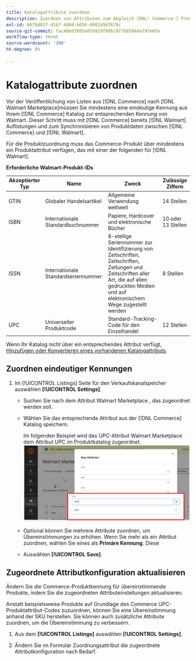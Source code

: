 ```yaml
---
title: Katalogattribute zuordnen
description: Zuordnen von Attributen zum Abgleich [DNL! Commerce-] Produkte in bestehende [!DNL Walmart Marketplace] Auflistungen und Synchronisieren von Daten zwischen [!DNL Channel Manager] und [!DNL Walmart].
exl-id: 6678d81f-d167-460d-b656-d082d56f670c
source-git-commit: fac4bbd3985e07b919f986c877b8584da797e6fe
workflow-type: tm+mt
source-wordcount: '308'
ht-degree: 0%

---
```


# Katalogattribute zuordnen

Vor der Veröffentlichung von Listen aus [!DNL Commerce] nach [!DNL Walmart Marketplace]müssen Sie mindestens eine eindeutige Kennung aus Ihrem [!DNL Commerce] Katalog zur entsprechenden Kennung von Walmart.
Dieser Schritt muss mit [!DNL Commerce] bereits [!DNL Walmart] Auflistungen und zum Synchronisieren von Produktdaten zwischen [!DNL Commerce] und [!DNL Walmart].

Für die Produktzuordnung muss das Commerce-Produkt über mindestens ein Produktattribut verfügen, das mit einer der folgenden für [!DNL Walmart].

**Erforderliche Walmart-Produkt-IDs**

| **Akzeptierter Typ** | **Name** | **Zweck** | **Zulässige Ziffern** |
|-------------------|--------------------------------------|--------------------------------------------------------------------------------------------------------------------------------------------------|-----------------------|
| GTIN | Globaler Handelsartikel | Allgemeine Verwendung weltweit | 14 Stellen |
| ISBN | Internationale Standardbuchnummer | Papiere, Hardcover und elektronische Bücher | 10 oder 13 Stellen |
| ISSN | Internationale Standardseriennummer | 8-stellige Seriennummer zur Identifizierung von Zeitschriften, Zeitschriften, Zeitungen und Zeitschriften aller Art, die auf allen gedruckten Medien und auf elektronischem Wege zugestellt werden | 8 Stellen |
| UPC | Universeller Produktcode | Standard-Tracking-Code für den Einzelhandel | 12 Stellen |

Wenn Ihr Katalog nicht über ein entsprechendes Attribut verfügt, [Hinzufügen oder Konvertieren eines vorhandenen Katalogattributs](https://docs.magento.com/user-guide/catalog/product-attributes.html).

## Zuordnen eindeutiger Kennungen

1. Im [!UICONTROL Listings] Seite für den Verkaufskanalspeicher auswählen **[!UICONTROL Settings]**.

   - Suchen Sie nach dem Attribut Walmart Marketplace , das zugeordnet werden soll.

   - Wählen Sie das entsprechende Attribut aus der [!DNL Commerce] Katalog speichern.

      Im folgenden Beispiel wird das UPC-Attribut Walmart Marketplace dem Attribut UPC im Produktkatalog zugeordnet.
   ![Zuordnungsattribute für Produktübereinstimmungskriterien](assets/products-map-attributes-for-match.png)
   - Optional können Sie mehrere Attribute zuordnen, um Übereinstimmungen zu erhöhen. Wenn Sie mehr als ein Attribut zuordnen, wählen Sie eines als **Primäre Kennung**. Diese

   - Auswählen **[!UICONTROL Save]**.


## Zugeordnete Attributkonfiguration aktualisieren

Ändern Sie die Commerce-Produktkennung für übereinstimmende Produkte, indem Sie die zugeordneten Attributeinstellungen aktualisieren.

Anstatt beispielsweise Produkte auf Grundlage des Commerce UPC-Produktattribut-Codes zuzuordnen, können Sie eine Übereinstimmung anhand der SKU herstellen. Sie können auch zusätzliche Attribute zuordnen, um die Übereinstimmung zu verbessern.

1. Aus dem **[!UICONTROL Listings]** auswählen **[!UICONTROL Settings]**.

1. Ändern Sie im Formular Zuordnungsattribut die zugeordnete Attributkonfiguration nach Bedarf.
